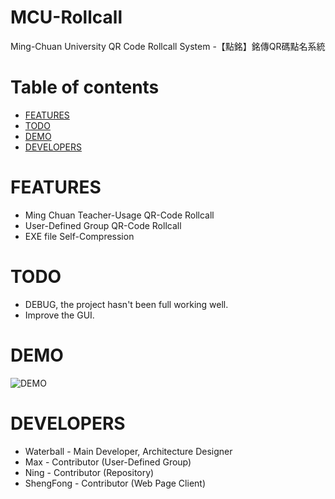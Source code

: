 # MCU-Rollcall

Ming-Chuan University QR Code Rollcall System -【點銘】銘傳QR碼點名系統

# Table of contents

- [FEATURES](#features)
- [TODO](#todo)
- [DEMO](#demo)
- [DEVELOPERS](#developters)

FEATURES
===

- Ming Chuan Teacher-Usage QR-Code Rollcall 
- User-Defined Group QR-Code Rollcall 
- EXE file Self-Compression

TODO
===

- DEBUG, the project hasn't been full working well.
- Improve the GUI.


DEMO
===
![DEMO](https://i.imgur.com/YBnGBsb.png)

DEVELOPERS
===

* Waterball - Main Developer, Architecture Designer
* Max - Contributor (User-Defined Group)
* Ning - Contributor (Repository)
* ShengFong - Contributor (Web Page Client)